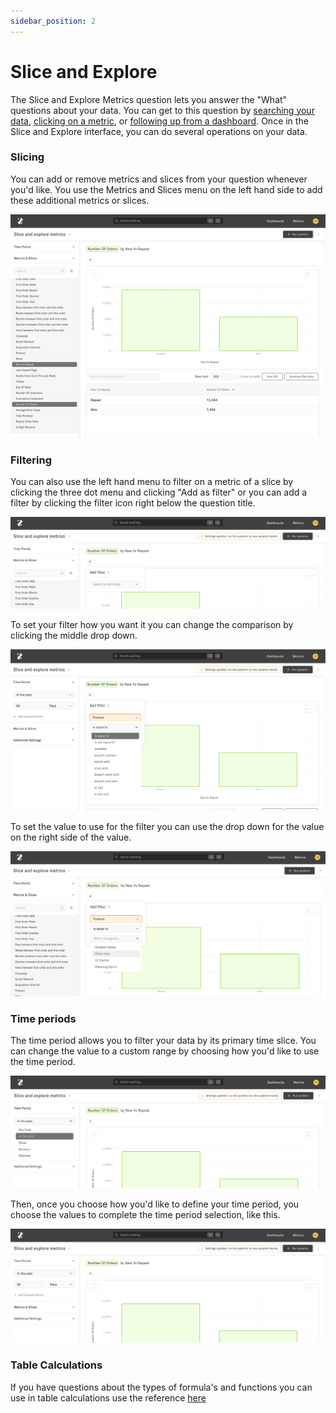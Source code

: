 ```yaml
---
sidebar_position: 2
---
```


# Slice and Explore 

The Slice and Explore Metrics question lets you answer the "What" questions about your data. You can get to this question by [searching your data](./1_using_zenlytic.md#search), [clicking on a metric](./1_using_zenlytic.md#metrics), or [following up from a dashboard](./1_using_zenlytic.md#dashboards).  Once in the Slice and Explore interface, you can do several operations on your data.

### Slicing 

You can add or remove metrics and slices from your question whenever you'd like. You use the Metrics and Slices menu on the left hand side to add these additional metrics or slices. 

![explore-slicing](../assets/explore-slicing.png)


### Filtering 

You can also use the left hand menu to filter on a metric of a slice by clicking the three dot menu and clicking "Add as filter" or you can add a filter by clicking the filter icon right below the question title. 

![explore-filtering](../assets/explore-filtering.png)

To set your filter how you want it you can change the comparison by clicking the middle drop down.

![explore-filtering-compare](../assets/explore-filtering-compare.png)

To set the value to use for the filter you can use the drop down for the value on the right side of the value.

![explore-filtering-value](../assets/explore-filtering-value.png)


### Time periods

The time period allows you to filter your data by its primary time slice. You can change the value to a custom range by choosing how you'd like to use the time period.

![explore-time-period](../assets/explore-time-period-types.png)


Then, once you choose how you'd like to define your time period, you choose the values to complete the time period selection, like this.

![explore-time-period](../assets/explore-time-period.png)


### Table Calculations 

If you have questions about the types of formula's and functions you can use in table calculations use the reference [here](../4_data_modeling/97_table_calculation_syntax.md)
